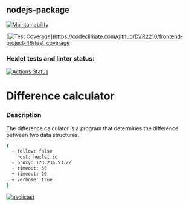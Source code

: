 ## nodejs-package


[![Maintainability](https://api.codeclimate.com/v1/badges/9c7351f15aed1d55a077/maintainability)](https://codeclimate.com/github/DVR2210/frontend-project-46/maintainability)

[![Test Coverage](https://api.codeclimate.com/v1/badges/9c7351f15aed1d55a077/test_coverage)](https://codeclimate.com/github/DVR2210/frontend-project-46/test_coverage


### Hexlet tests and linter status:
[![Actions Status](https://github.com/DVR2210/frontend-project-46/workflows/hexlet-check/badge.svg)](https://github.com/DVR2210/frontend-project-46/actions)

# Difference calculator

### Description
The difference calculator is a program that determines the difference between two data structures.
```bash
{
  - follow: false
    host: hexlet.io
  - proxy: 123.234.53.22
  - timeout: 50
  + timeout: 20
  + verbose: true
}
```

[![asciicast](https://asciinema.org/a/k9dzdDtGA6xTenSOaiCuFVKBa.svg)](https://asciinema.org/a/k9dzdDtGA6xTenSOaiCuFVKBa)


